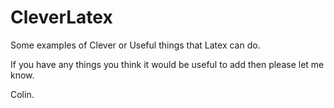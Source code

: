 # CleverLatex
Some examples of Clever or Useful things that Latex can do.

If you have any things you think it would be useful to add then please let me know.

Colin.
